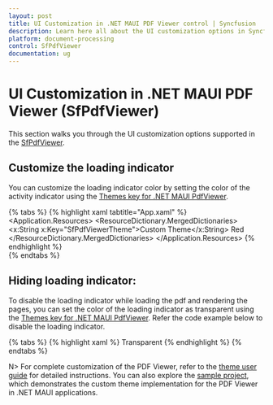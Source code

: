 ```yaml
---
layout: post
title: UI Customization in .NET MAUI PDF Viewer control | Syncfusion
description: Learn here all about the UI customization options in Syncfusion<sup>®</sup> .NET MAUI PDF Viewer (SfPdfViewer) control and more.
platform: document-processing
control: SfPdfViewer
documentation: ug
---
```


# UI Customization in .NET MAUI PDF Viewer (SfPdfViewer)

This section walks you through the UI customization options supported in the [SfPdfViewer](https://help.syncfusion.com/cr/maui/Syncfusion.Maui.PdfViewer.SfPdfViewer.html).

## Customize the loading indicator 
 
You can customize the loading indicator color by setting the color of the activity indicator using the [Themes key for .NET MAUI PdfViewer](https://help.syncfusion.com/maui/themes/keys). 

{% tabs %} 
{% highlight xaml tabtitle="App.xaml" %} 
<Application.Resources> 
    <ResourceDictionary> 
        <ResourceDictionary.MergedDictionaries> 
            <ResourceDictionary> 
                <x:String x:Key="SfPdfViewerTheme">Custom Theme</x:String> 
                <Color x:Key="SfPdfViewerLoadingIndicatorColor">Red</Color> 
            </ResourceDictionary> 
        </ResourceDictionary.MergedDictionaries> 
    </ResourceDictionary> 
</Application.Resources> 
{% endhighlight %}  
{% endtabs %}  

## Hiding loading indicator: 

To disable the loading indicator while loading the pdf and rendering the pages, you can set the color of the loading indicator as transparent using the [Themes key for .NET MAUI PdfViewer](https://help.syncfusion.com/maui/themes/keys). Refer the code example below to disable the loading indicator. 

{% tabs %} 
{% highlight xaml %} 
<Color x:Key="SfPdfViewerLoadingIndicatorColor">Transparent</Color> 
{% endhighlight %} 
{% endtabs %}

N> For complete customization of the PDF Viewer, refer to the [theme user guide](https://help.syncfusion.com/maui/themes/themes) for detailed instructions. You can also explore the [sample project](https://github.com/SyncfusionExamples/maui-pdf-viewer-examples/tree/master/Styles/PDFViewerThemes), which demonstrates the custom theme implementation for the PDF Viewer in .NET MAUI applications.